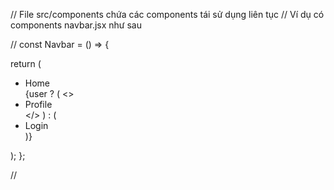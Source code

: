 // File src/components chứa các components tái sử dụng liên tục
// Ví dụ có components navbar.jsx như sau

//
const Navbar = () => {

  return (
    <nav>
      <ul>
        <li><Link to="/">Home</Link></li>
        {user ? (
          <>
            <li><Link to="/profile">Profile</Link></li>
          </>
        ) : (
          <li><Link to="/login">Login</Link></li>
        )}
      </ul>
    </nav>
  );
};

//